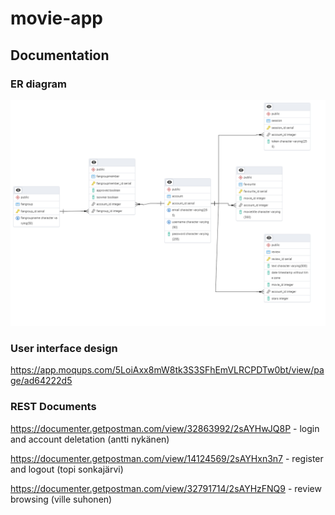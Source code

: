 # movie-app

## Documentation

### ER diagram

![Er](./documentation/tietokantaFINAL.png)

### User interface design

https://app.moqups.com/5LoiAxx8mW8tk3S3SFhEmVLRCPDTw0bt/view/page/ad64222d5 

### REST Documents
https://documenter.getpostman.com/view/32863992/2sAYHwJQ8P - login and account deletation (antti nykänen)

https://documenter.getpostman.com/view/14124569/2sAYHxn3n7 - register and logout (topi sonkajärvi)

https://documenter.getpostman.com/view/32791714/2sAYHzFNQ9 - review browsing (ville suhonen)
